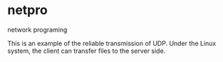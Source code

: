 # netpro
network programing

This is an example of the reliable transmission of UDP.
Under the Linux system, the client can transfer files to the server side.
